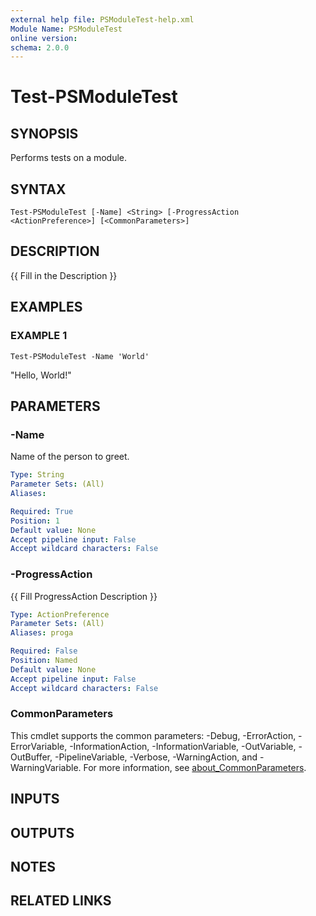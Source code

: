```yaml
---
external help file: PSModuleTest-help.xml
Module Name: PSModuleTest
online version:
schema: 2.0.0
---
```


# Test-PSModuleTest

## SYNOPSIS
Performs tests on a module.

## SYNTAX

```
Test-PSModuleTest [-Name] <String> [-ProgressAction <ActionPreference>] [<CommonParameters>]
```

## DESCRIPTION
{{ Fill in the Description }}

## EXAMPLES

### EXAMPLE 1
```
Test-PSModuleTest -Name 'World'
```

"Hello, World!"

## PARAMETERS

### -Name
Name of the person to greet.

```yaml
Type: String
Parameter Sets: (All)
Aliases:

Required: True
Position: 1
Default value: None
Accept pipeline input: False
Accept wildcard characters: False
```

### -ProgressAction
{{ Fill ProgressAction Description }}

```yaml
Type: ActionPreference
Parameter Sets: (All)
Aliases: proga

Required: False
Position: Named
Default value: None
Accept pipeline input: False
Accept wildcard characters: False
```

### CommonParameters
This cmdlet supports the common parameters: -Debug, -ErrorAction, -ErrorVariable, -InformationAction, -InformationVariable, -OutVariable, -OutBuffer, -PipelineVariable, -Verbose, -WarningAction, and -WarningVariable. For more information, see [about_CommonParameters](http://go.microsoft.com/fwlink/?LinkID=113216).

## INPUTS

## OUTPUTS

## NOTES

## RELATED LINKS

